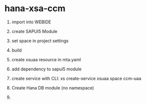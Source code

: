 # hana-xsa-ccm

1. import into WEBIDE 
2. create SAPUI5 Module 
3. set space in project settings
4. build
5. create xsuaa resource in mta.yaml
6. add dependency to sapui5 module
7. create service with CLI: xs create-service xsuaa space ccm-uaa

8. Create Hana DB module (no namespace)
9. 
